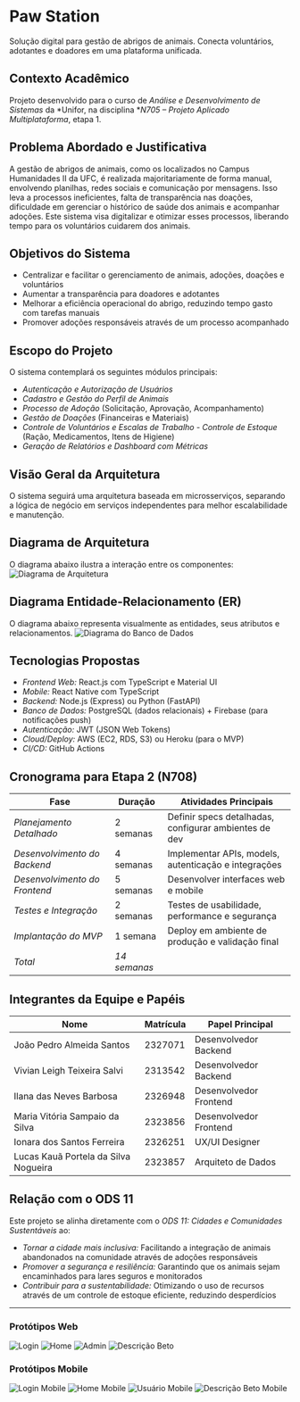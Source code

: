 # Paw Station
Solução digital para gestão de abrigos de animais. 
Conecta voluntários, adotantes e doadores em uma plataforma unificada.

## Contexto Acadêmico
Projeto desenvolvido para o curso de *Análise e Desenvolvimento de Sistemas* da *Unifor, na disciplina **N705 – Projeto Aplicado Multiplataforma*, etapa 1.

## Problema Abordado e Justificativa
A gestão de abrigos de animais, como os localizados no Campus Humanidades II da UFC, é realizada majoritariamente de forma manual, envolvendo planilhas, redes sociais e comunicação por mensagens. Isso leva a processos ineficientes, falta de transparência nas doações, dificuldade em gerenciar o histórico de saúde dos animais e acompanhar adoções. Este sistema visa digitalizar e otimizar esses processos, liberando tempo para os voluntários cuidarem dos animais.

## Objetivos do Sistema
- Centralizar e facilitar o gerenciamento de animais, adoções, doações e voluntários
- Aumentar a transparência para doadores e adotantes
- Melhorar a eficiência operacional do abrigo, reduzindo tempo gasto com tarefas manuais
- Promover adoções responsáveis através de um processo acompanhado

## Escopo do Projeto
O sistema contemplará os seguintes módulos principais:
- *Autenticação e Autorização de Usuários*
- *Cadastro e Gestão do Perfil de Animais*
- *Processo de Adoção* (Solicitação, Aprovação, Acompanhamento)
- *Gestão de Doações* (Financeiras e Materiais)
- *Controle de Voluntários e Escalas de Trabalho* - *Controle de Estoque* (Ração, Medicamentos, Itens de Higiene)
- *Geração de Relatórios e Dashboard com Métricas*

## Visão Geral da Arquitetura
O sistema seguirá uma arquitetura baseada em microsserviços, separando a lógica de negócio em serviços independentes para melhor escalabilidade e manutenção.


## Diagrama de Arquitetura
O diagrama abaixo ilustra a interação entre os componentes:
![Diagrama de Arquitetura](./docs/assets/diagrama-arquitetura.jpeg)

## Diagrama Entidade-Relacionamento (ER)
O diagrama abaixo representa visualmente as entidades, seus atributos e relacionamentos.
![Diagrama do Banco de Dados](./docs/assets/diagrama-modelo-er.jpeg)

## Tecnologias Propostas
- *Frontend Web:* React.js com TypeScript e Material UI
- *Mobile:* React Native com TypeScript
- *Backend:* Node.js (Express) ou Python (FastAPI)
- *Banco de Dados:* PostgreSQL (dados relacionais) + Firebase (para notificações push)
- *Autenticação:* JWT (JSON Web Tokens)
- *Cloud/Deploy:* AWS (EC2, RDS, S3) ou Heroku (para o MVP)
- *CI/CD:* GitHub Actions

## Cronograma para Etapa 2 (N708)
| Fase | Duração | Atividades Principais |
|------|---------|----------------------|
| *Planejamento Detalhado* | 2 semanas | Definir specs detalhadas, configurar ambientes de dev |
| *Desenvolvimento do Backend* | 4 semanas | Implementar APIs, models, autenticação e integrações |
| *Desenvolvimento do Frontend* | 5 semanas | Desenvolver interfaces web e mobile |
| *Testes e Integração* | 2 semanas | Testes de usabilidade, performance e segurança |
| *Implantação do MVP* | 1 semana | Deploy em ambiente de produção e validação final |
| *Total* | *14 semanas* | |

## Integrantes da Equipe e Papéis
| Nome | Matrícula | Papel Principal |
|------|-----------|-----------------|
| João Pedro Almeida Santos | 2327071 | Desenvolvedor Backend |
| Vivian Leigh Teixeira Salvi | 2313542 | Desenvolvedor Backend |
| Ilana das Neves Barbosa | 2326948 | Desenvolvedor Frontend |
| Maria Vitória Sampaio da Silva | 2323856 | Desenvolvedor Frontend |
| Ionara dos Santos Ferreira | 2326251 | UX/UI Designer |
| Lucas Kauã Portela da Silva Nogueira | 2323857 | Arquiteto de Dados |

## Relação com o ODS 11
Este projeto se alinha diretamente com o *ODS 11: Cidades e Comunidades Sustentáveis* ao:
- *Tornar a cidade mais inclusiva:* Facilitando a integração de animais abandonados na comunidade através de adoções responsáveis
- *Promover a segurança e resiliência:* Garantindo que os animais sejam encaminhados para lares seguros e monitorados
- *Contribuir para a sustentabilidade:* Otimizando o uso de recursos através de um controle de estoque eficiente, reduzindo desperdícios

---

### Protótipos Web
![Login](./docs/prototypes/web/login-web.png)
![Home](./docs/prototypes/web/home-web.png)
![Admin](./docs/prototypes/web/admin-web.png)
![Descrição Beto](./docs/prototypes/web/descricao-beto-web.png)

### Protótipos Mobile
![Login Mobile](./docs/prototypes/mobile/login-mobile.png)
![Home Mobile](./docs/prototypes/mobile/home-mobile.png)
![Usuário Mobile](./docs/prototypes/mobile/usuario-mobile.png)
![Descrição Beto Mobile](./docs/prototypes/mobile/descricao-beto-mobile.png)

